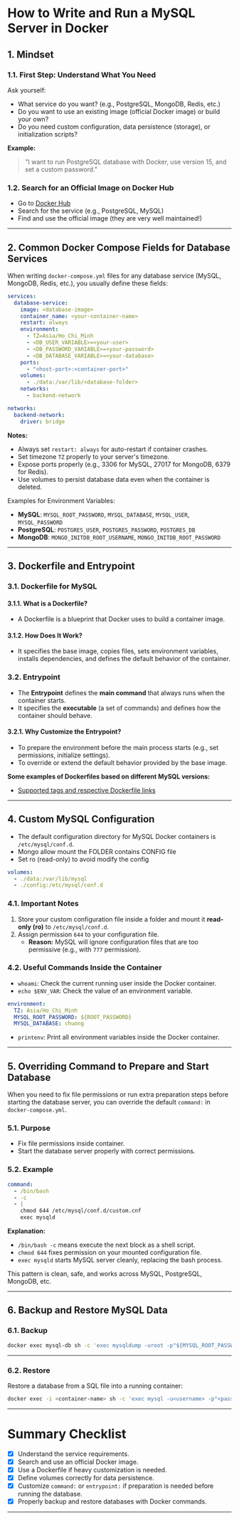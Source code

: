 # How to Write and Run a MySQL Server in Docker

## 1. Mindset

### 1.1. First Step: Understand What You Need
Ask yourself:

- What service do you want? (e.g., PostgreSQL, MongoDB, Redis, etc.)
- Do you want to use an existing image (official Docker image) or build your own?
- Do you need custom configuration, data persistence (storage), or initialization scripts?

**Example:**
> "I want to run PostgreSQL database with Docker, use version 15, and set a custom password."

### 1.2. Search for an Official Image on Docker Hub
- Go to [Docker Hub](https://hub.docker.com/)
- Search for the service (e.g., PostgreSQL, MySQL)
- Find and use the official image (they are very well maintained!)

---

## 2. Common Docker Compose Fields for Database Services

When writing `docker-compose.yml` files for any database service (MySQL, MongoDB, Redis, etc.), you usually define these fields:

```yaml
services:
  database-service:
    image: <database-image>
    container_name: <your-container-name>
    restart: always
    environment:
      - TZ=Asia/Ho_Chi_Minh
      - <DB_USER_VARIABLE>=<your-user>
      - <DB_PASSWORD_VARIABLE>=<your-password>
      - <DB_DATABASE_VARIABLE>=<your-database>
    ports:
      - "<host-port>:<container-port>"
    volumes:
      - ./data:/var/lib/<database-folder>
    networks:
      - backend-network

networks:
  backend-network:
    driver: bridge
```

**Notes:**
- Always set `restart: always` for auto-restart if container crashes.
- Set timezone `TZ` properly to your server's timezone.
- Expose ports properly (e.g., 3306 for MySQL, 27017 for MongoDB, 6379 for Redis).
- Use volumes to persist database data even when the container is deleted.

Examples for Environment Variables:
- **MySQL**: `MYSQL_ROOT_PASSWORD`, `MYSQL_DATABASE`, `MYSQL_USER`, `MYSQL_PASSWORD`
- **PostgreSQL**: `POSTGRES_USER`, `POSTGRES_PASSWORD`, `POSTGRES_DB`
- **MongoDB**: `MONGO_INITDB_ROOT_USERNAME`, `MONGO_INITDB_ROOT_PASSWORD`

---

## 3. Dockerfile and Entrypoint

### 3.1. Dockerfile for MySQL

#### 3.1.1. What is a Dockerfile?
- A Dockerfile is a blueprint that Docker uses to build a container image.

#### 3.1.2. How Does It Work?
- It specifies the base image, copies files, sets environment variables, installs dependencies, and defines the default behavior of the container.

### 3.2. Entrypoint

- The **Entrypoint** defines the **main command** that always runs when the container starts.
- It specifies the **executable** (a set of commands) and defines how the container should behave.

#### 3.2.1. Why Customize the Entrypoint?
- To prepare the environment before the main process starts (e.g., set permissions, initialize settings).
- To override or extend the default behavior provided by the base image.

**Some examples of Dockerfiles based on different MySQL versions:**
- [Supported tags and respective Dockerfile links](https://github.com/docker-library/mysql/blob/8ade9b2c9a32a79fbaa44b564d09a40744f1d105/8.4/Dockerfile.oracle)

---

## 4. Custom MySQL Configuration

- The default configuration directory for MySQL Docker containers is `/etc/mysql/conf.d`.
- Mongo allow mount the FOLDER contains CONFIG file
- Set ro (read-only) to avoid modify the config

```yaml
volumes:
  - ./data:/var/lib/mysql
  - ./config:/etc/mysql/conf.d
```

### 4.1. Important Notes

1. Store your custom configuration file inside a folder and mount it **read-only (ro)** to `/etc/mysql/conf.d`.
2. Assign permission `644` to your configuration file.
   - **Reason:** MySQL will ignore configuration files that are too permissive (e.g., with `777` permission).

### 4.2. Useful Commands Inside the Container

- `whoami`: Check the current running user inside the Docker container.
- `echo $ENV_VAR`: Check the value of an environment variable.

```yaml
environment:
  TZ: Asia/Ho_Chi_Minh
  MYSQL_ROOT_PASSWORD: ${ROOT_PASSWORD}
  MYSQL_DATABASE: chuong
```

- `printenv`: Print all environment variables inside the Docker container.

---

## 5. Overriding Command to Prepare and Start Database

When you need to fix file permissions or run extra preparation steps before starting the database server, you can override the default `command:` in `docker-compose.yml`.

### 5.1. Purpose
- Fix file permissions inside container.
- Start the database server properly with correct permissions.

### 5.2. Example

```yaml
command:
  - /bin/bash
  - -c
  - |
    chmod 644 /etc/mysql/conf.d/custom.cnf
    exec mysqld
```

**Explanation:**
- `/bin/bash -c` means execute the next block as a shell script.
- `chmod 644` fixes permission on your mounted configuration file.
- `exec mysqld` starts MySQL server cleanly, replacing the bash process.

This pattern is clean, safe, and works across MySQL, PostgreSQL, MongoDB, etc.

---

## 6. Backup and Restore MySQL Data

### 6.1. Backup

```bash
docker exec mysql-db sh -c 'exec mysqldump -uroot -p"${MYSQL_ROOT_PASSWORD}" ${MYSQL_DATABASE}' > backup.sql
```

---

### 6.2. Restore

Restore a database from a SQL file into a running container:
```bash
docker exec -i <container-name> sh -c 'exec mysql -u<username> -p"<password>" <database-name> < <input-file>.sql'
```

---

# Summary Checklist

- [x] Understand the service requirements.
- [x] Search and use an official Docker image.
- [x] Use a Dockerfile if heavy customization is needed.
- [x] Define volumes correctly for data persistence.
- [x] Customize `command:` or `entrypoint:` if preparation is needed before running the database.
- [x] Properly backup and restore databases with Docker commands.

---
